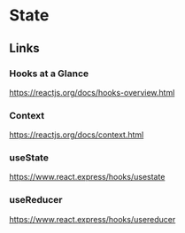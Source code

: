 # State

## Links

### Hooks at a Glance
https://reactjs.org/docs/hooks-overview.html

### Context
https://reactjs.org/docs/context.html

### useState
https://www.react.express/hooks/usestate

### useReducer
https://www.react.express/hooks/usereducer